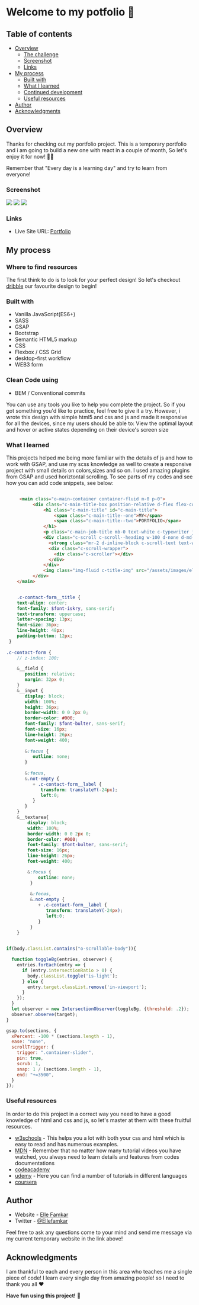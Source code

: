 # Welcome to my potfolio 👋

## Table of contents

- [Overview](#overview)
  - [The challenge](#the-challenge)
  - [Screenshot](#screenshot)
  - [Links](#links)
- [My process](#my-process)
  - [Built with](#built-with)
  - [What I learned](#what-i-learned)
  - [Continued development](#continued-development)
  - [Useful resources](#useful-resources)
- [Author](#author)
- [Acknowledgments](#acknowledgments)

## Overview

Thanks for checking out my portfolio project. This is a temporary portfolio and i am going to build a new one with react in a couple of month, So let's enjoy it for now! 🙋‍♀️ 

Remember that "Every day is a learning day" and try to learn from everyone! 

 ### Screenshot 

![](./assets/images/home-screenshot.png)
![](./assets/images/portfolio-screenshot.png)
![](./assets/images/contact-screenshot.png)

### Links

- Live Site URL: [Portfolio](https://ellefamkar.com/)

## My process

### Where to find resources

The first think to do is to look for your perfect design! So let's checkout [dribble](https://dribbble.com/) our favourite design to begin!

### Built with

- Vanilla JavaScript(ES6+)
- SASS
- GSAP
- Bootstrap
- Semantic HTML5 markup
- CSS
- Flexbox / CSS Grid
- desktop-first workflow
- WEB3 form

### Clean Code using

- BEM / Conventional commits

You can use any tools you like to help you complete the project. So if you got something you'd like to practice, feel free to give it a try. However, i wrote this design with simple html5 and css and js and made it responsive for all the devices, since my users should be able to: View the optimal layout and hover or active states depending on their device's screen size

### What I learned

This projects helped me being more familiar with the details of js and how to work with GSAP, and use my scss knowledge as well to create a responsive project with small details on colors,sizes and so on. I used amazing plugins from GSAP and used horiztontal scrolling.
To see parts of my codes and see how you can add code snippets, see below:



```html

     <main class="o-main-container container-fluid m-0 p-0">
          <div class="c-main-title-box position-relative d-flex flex-column align-items-center">
              <h1 class="c-main-title" id="c-main-title">
                  <span class="c-main-title--one">MY</span>
                  <span class="c-main-title--two">PORTFOLIO</span>
              </h1>
              <p class="c-main-job-title mb-0 text-white c-typewriter js-typewriter">My art as a developer!</p>
              <div class="c-scroll c-scroll--heading w-100 d-none d-md-flex align-items-center justify-content-center position-relative">
                <strong class="mr-2 d-inline-block c-scroll-text text-white">Keep scrolling</strong>
                <div class="c-scroll-wrapper">
                  <div class="c-scroller"></div>
                </div>
              </div>
              <img class="img-fluid c-title-img" src="/assets/images/ellefamkar.jpg" alt="Elle Famkar">
          </div>
    </main>

```


```scss

    .c-contact-form__title {
    text-align: center;
    font-family: $font-iskry, sans-serif;
    text-transform: uppercase;
    letter-spacing: 13px;
    font-size: 36px;
    line-height: 48px;
    padding-bottom: 12px;
 }
 
.c-contact-form {
    // z-index: 100;

    &__field {
       position: relative;
       margin: 32px 0;
    }
    &__input {
       display: block;
       width: 100%;
       height: 36px;
       border-width: 0 0 2px 0;
       border-color: #000;
       font-family: $font-bulter, sans-serif;
       font-size: 16px;
       line-height: 26px;
       font-weight: 400;
       
       &:focus {
          outline: none;
       }
       
       &:focus,
       &.not-empty {
          + .c-contact-form__label {
             transform: translateY(-24px);
             left:0;
          }
       }
    }
    &__textarea{
        display: block;
        width: 100%;
        border-width: 0 0 2px 0;
        border-color: #000;
        font-family: $font-bulter, sans-serif;
        font-size: 16px;
        line-height: 26px;
        font-weight: 400;

        &:focus {
            outline: none;
         }
         
         &:focus,
         &.not-empty {
            + .c-contact-form__label {
               transform: translateY(-24px);
               left:0;
            }
         }
    }
```

``` js
  
if(body.classList.contains("o-scrollable-body")){

  function toggleBg(entries, observer) {
    entries.forEach(entry => {
      if (entry.intersectionRatio > 0) {
        body.classList.toggle('is-light');
      } else {
        entry.target.classList.remove('in-viewport');
      }
    });
  }
  let observer = new IntersectionObserver(toggleBg, {threshold: .2});
  observer.observe(target);
}

gsap.to(sections, {
  xPercent: -100 * (sections.length - 1),
  ease: "none",
  scrollTrigger: {
    trigger: ".container-slider",
    pin: true,
    scrub: 1,
    snap: 1 / (sections.length - 1),
    end: "+=3500",
  }
});

```


### Useful resources

In order to do this project in a correct way you need to have a good knowledge of html and css and js, so let's master at them with these fruitful resources.

- [w3schools](https://www.w3schools.com/) - This helps you a lot with both your css and html which is easy to read and has numerous examples.
- [MDN](https://developer.mozilla.org/en-US/) - Remember that no matter how many tutorial videos you have watched, you always need to learn details and features from codes documentations
- [codeacademy](https://www.codecademy.com/)
- [udemy](https://www.udemy.com/) - Here you can find a number of tutorials in different languages
- [coursera](https://www.coursera.org/)

## Author

- Website - [Elle Famkar](https://bespoke-marigold-f2f8e3.netlify.app/)
- Twitter - [@Ellefamkar](https://www.twitter.com/ellefamkar)

Feel free to ask any questions come to your mind  and send me message via my current temporary website in the link above!

## Acknowledgments

I am thankful to each and every person in this area who teaches me a single piece of code! I learn every single day from amazing people! so I need to thank you all ❤

**Have fun using this project!** 🚀
